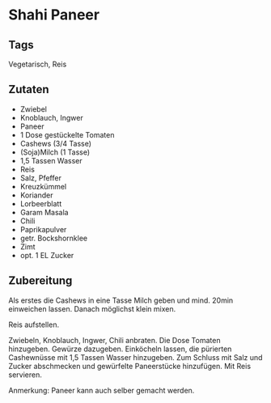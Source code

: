 # Shahi Paneer 

## Tags

Vegetarisch, Reis 

## Zutaten 

- Zwiebel
- Knoblauch, Ingwer
- Paneer
- 1 Dose gestückelte Tomaten
- Cashews (3/4 Tasse)
- (Soja)Milch (1 Tasse) 
- 1,5 Tassen Wasser 
- Reis
- Salz, Pfeffer
- Kreuzkümmel
- Koriander
- Lorbeerblatt 
- Garam Masala
- Chili
- Paprikapulver
- getr. Bockshornklee
- Zimt
- opt. 1 EL Zucker 

## Zubereitung

Als erstes die Cashews in eine Tasse Milch geben und mind. 20min einweichen lassen. Danach möglichst klein mixen. 

Reis aufstellen.

Zwiebeln, Knoblauch, Ingwer, Chili anbraten. Die Dose Tomaten hinzugeben. Gewürze dazugeben. Einköcheln lassen, die pürierten Cashewnüsse mit 1,5 Tassen Wasser hinzugeben. Zum Schluss mit Salz und Zucker abschmecken und gewürfelte Paneerstücke hinzufügen. Mit Reis servieren. 

Anmerkung: Paneer kann auch selber gemacht werden.